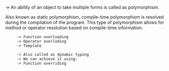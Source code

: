 

<!-- Polymorphism definition: -->

-> An ability of an object to take multiple forms is called as polymorphism.

<!-- Types of polymorphism: -->

 <!-- 1. Compile-Time Polymorphism -->
 
Also known as static polymorphism, compile-time polymorphism is resolved during the compilation of the program. This type of polymorphism allows for method or operator resolution based on compile-time information.

<!-- We can achieve it using 3 ways: -->

         -> Function overloading
         -> Operator overloding
         -> Template


<!--2. Run time polymorphism -->

         -> Also called as dynamic typing
         -> We can achieve it using:
         -> Function overriding


